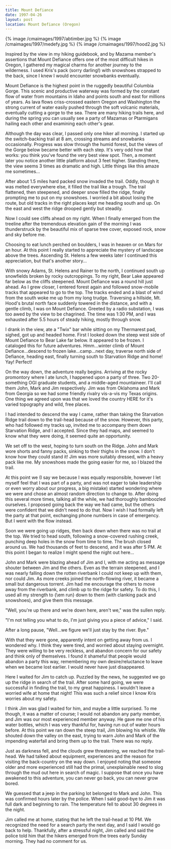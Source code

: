 ```yaml
---
title: Mount Defiance
date: 1997-04-26
layout: post
location: Mount Defiance (Oregon)
---
```


{% image /cmaimages/1997/abtimber.jpg %}
{% image /cmaimages/1997/medefy.jpg %}
{% image /cmaimages/1997/hood2.jpg %}

Inspired by the view in my hiking guidebook, and by Mazama member's
assertions that Mount Defiance offers one of the most difficult hikes
in Oregon, I gathered my magical charms for another journey to the
wilderness. I used Kris's pack (sorry darling!) with snowshoes
strapped to the back, since I knew I would encounter snowbanks
eventually.

Mount Defiance is the highest point in the ruggedly beautiful 
Columbia
Gorge. This scenic and productive waterway was formed by the constant
flow of water from mountains in Idaho and points south and east for
millions of years. As lava flows criss-crossed eastern Oregon and
Washington the strong current of water easily pushed through the soft
volcanic materials, eventually cutting a gorge to the sea. There are
many hiking trails here, and during the spring you can usually see a
party of Mazamas or Ptarmigans hailing each other and examining each
other's gear.

Although the day was clear, I passed only one hiker all morning. I
started up the switch-backing trail at 8 am, crossing streams and
snowbanks occasionally. Progress was slow through the humid forest,
but the views of the Gorge below became better with each step. It's
very odd how that works: you think you've found the very best view
spot. Then, a moment later you notice another little platform about 3
feet higher. Standing there, the view seems 3 times as dramatic and
high. Little things like this amaze me sometimes...

After about 1.5 miles hard packed snow invaded the trail. Oddly,
though it was melted everywhere else, it filled the trail like a
trough. The trail flattened, then steepened, and deeper snow filled
the ridge, finally prompting me to put on my snowshoes. I worried a
bit about losing the route, but old tracks in the right places kept me
heading south and up. On the east and west the ridge drooped gently
but steadily.

Now I could see cliffs ahead on my right. When I finally emerged from
the treeline after the tremendous elevation gain of the morning I was
thunderstruck by the beautiful mix of sparse tree cover, exposed rock,
snow and sky before me.

Choosing to eat lunch perched on boulders, I was in heaven or on Mars
for an hour. At this point I really started to appreciate the mystery
of landscape above the trees. Ascending St. Helens a few weeks later I
continued this appreciation, but that's another story...

With snowy Adams, St. Helens and Rainer to the north, I continued
south up snowfields broken by rocky outcroppings. To my right, Bear
Lake appeared far below as the cliffs steepened. Mount Defiance was a
round hill just ahead. As I grew closer, I entered forest again and
followed snow-mobile tracks that appeared to go to the top. The tracks
ended and a blast of wind from the south woke me up from my long
trudge. Traversing a hillside, Mt. Hood's brutal north face suddenly
towered in the distance, and with a gentle climb, I was on Mount
Defiance. Greeted by a radio substation, I was too awed by the view to
be chagrined. The time was 1:30 PM, and I was exhausted after 5.5
hours of steady hiking, mostly through snow.

I drank in the view, ate a "Twix" bar while sitting on my Thermarest
pad, sighed, got up and headed home. First I looked down the steep
west side of Mount Defiance to Bear Lake far below. It appeared to be
frozen. I cataloged this for future adventures.  Hmm...winter climb of
Mount Defiance...descend to frozen lake...camp...next day, traverse
north side of Defiance, heading east, finally turning south to
Starvation Ridge and home!  Yay! Perfect!

On the way down, the adventure really begins. Arriving at the rocky
promontory where I ate lunch, I happened upon a party of three. Two
20-something OGI graduate students, and a middle-aged
mountaineer. I'll call them John, Mark and Jim respectively. Jim was
from Oklahoma and Mark from Georgia so we had some friendly rivalry
vis-a-vis my Texas origins.  One thing we agreed upon was that we
loved the country HERE for it's varied topography and wild, free
places.

I had intended to descend the way I came, rather than taking the
Starvation Ridge trail down to the trail-head because of the
snow. However, this party, who had followed my tracks up, invited me
to accompany them down Starvation Ridge, and I accepted. Since they
had maps, and seemed to know what they were doing, it seemed quite an
opportunity.

We set off to the west, hoping to turn south on the Ridge. John and
Mark wore shorts and fanny packs, sinking to their thighs in the
snow. I don't know how they could stand it! Jim was more suitably
dressed, with a heavy pack like me. My snowshoes made the going easier
for me, so I blazed the trail.

At this point we (I say we because I was equally responsible, however
I let myself feel that I was part of a party, and was not eager to
take leadership or even worry about our progress, a big mistake)
started wondering where we were and chose an almost random direction
to change to. After doing this several more times, talking all the
while, we had thoroughly bamboozled ourselves. I proposed going back
the way we had came, but the others were confident that we didn't need
to do that. Now I wish I had formally left the party at that point,
exchanging phone numbers in case of emergency. But I went with the
flow instead.

Soon we were going up ridges, then back down when there was no trail
at the top. We tried to head south, following a snow-covered rushing
creek, punching deep holes in the snow from time to time. The brush
closed around us. We had thousands of feet to descend, and it was
after 5 PM. At this point I began to realize I might spend the night
out here...

John and Mark were blazing ahead of Jim and I, with me acting as
message shouter between Jim and the others. Even as the terrain
steepened, and I was nearly falling down the rotten riverbank I could
not keep up with them, nor could Jim. As more creeks joined the
north-flowing river, it became a small but dangerous torrent. Jim had
me encourage the others to move away from the riverbank, and climb up
to the ridge for safety. To do this, I used all my strength to
{\em run} down to them (with clanking pack and snowshoes), and give
them this message.

"Well, you're up there and we're down here, aren't we," was the sullen
reply.


"I'm not telling you what to do, I'm just giving you a piece of
advice," I said.

After a long pause, "Well...we figure we'll just stay by the
river. Bye."

With that they were gone, apparently intent on getting away from us. I
wondered why. I think they were tired, and worried about staying
overnight. They were willing to be very reckless, and abandon concern
for our safety and think only of themselves. I found it shameful that
people would abandon a party this way, remembering my own
desire/reluctance to leave when we became lost earlier. I would never
have just disappeared.

Here I waited for Jim to catch up. Puzzled by the news, he suggested
we go up the ridge in search of the trail. After some hard going, we
were successful in finding the trail, to my great happiness. I
wouldn't leave a worried wife at home that night! This was such a
relief since I know Kris worries about my safety.

I think Jim was glad I waited for him, and maybe a little
surprised. To me though, it was a matter of course; I would not
abandon any party member, and Jim was our most experienced member
anyway. He gave me one of his water bottles, which I was very thankful
for, having run out of water hours before. At this point we ran down
the steep trail, Jim blowing his whistle. We shouted down the valley
on the east, trying to warn John and Mark of the impending waterfall
and bring them up to the trail. There was no reply.




Just as darkness fell, and the clouds grew threatening, we reached the
trail-head. We had talked about equipment, experiences and the reason
for visiting the back-country on the way down. I enjoyed noting that
someone older and more experienced still had the primal, unexplainable
need to slog through the mud out here in search of magic. I suppose
that once you have awakened to this adventure, you can never go back,
you can never grow bored.

We guessed that a jeep in the parking lot belonged to Mark and
John. This was confirmed hours later by the police. When I said
good-bye to Jim it was full dark and beginning to rain. The
temperature fell to about 30 degrees in the night.

Jim called me at home, stating that he left the trail-head at 10 PM. We
recognized the need for a search party the next day, and I said I
would go back to help. Thankfully, after a stressful night, Jim called
and said the police told him that the hikers emerged from the trees
early Sunday morning. They had no comment for us.

